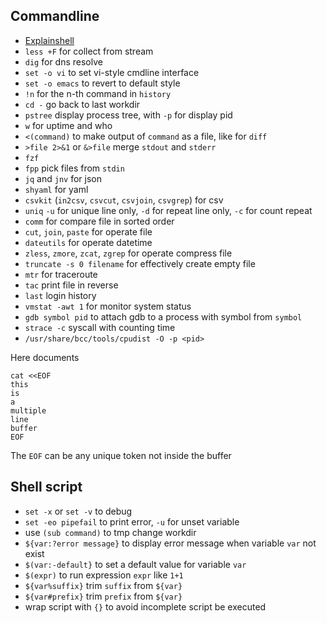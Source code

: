 ## Commandline

- [Explainshell](https://explainshell.com/)
- `less +F` for collect from stream
- `dig` for dns resolve
- `set -o vi` to set vi-style cmdline interface
- `set -o emacs` to revert to default style
- `!n` for the n-th command in `history`
- `cd -` go back to last workdir
- `pstree` display process tree, with `-p` for display pid
- `w` for uptime and who
- `<(command)` to make output of `command` as a file, like for `diff`
- `>file 2>&1` or `&>file` merge `stdout` and `stderr`
- `fzf`
- `fpp` pick files from `stdin`
- `jq` and `jnv` for json
- `shyaml` for yaml
- `csvkit` (`in2csv`, `csvcut`, `csvjoin`, `csvgrep`) for csv
- `uniq` `-u` for unique line only, `-d` for repeat line only, `-c` for count repeat
- `comm` for compare file in sorted order
- `cut`, `join`, `paste` for operate file
- `dateutils` for operate datetime
- `zless`, `zmore`, `zcat`, `zgrep` for operate compress file
- `truncate -s 0 filename` for effectively create empty file
- `mtr` for traceroute
- `tac` print file in reverse
- `last` login history
- `vmstat -awt 1` for monitor system status
- `gdb symbol pid` to attach gdb to a process with symbol from `symbol`
- `strace -c` syscall with counting time
- `/usr/share/bcc/tools/cpudist -O -p <pid>`


Here documents

```shell
cat <<EOF
this
is
a
multiple
line
buffer
EOF
```

The `EOF` can be any unique token not inside the buffer

## Shell script

- `set -x` or `set -v` to debug
- `set -eo pipefail` to print error, `-u` for unset variable
- use `(sub command)` to tmp change workdir
- `${var:?error message}` to display error message when variable `var` not exist
- `$(var:-default}` to set a default value for variable `var`
- `$(expr)` to run expression `expr` like `1+1`
- `${var%suffix}` trim `suffix` from `${var}`
- `${var#prefix}` trim `prefix` from `${var}`
- wrap script with `{}` to avoid incomplete script be executed

